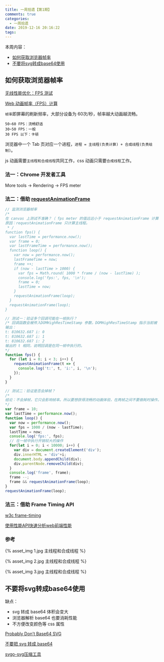 ```yaml
---
title: 一周拾遗【第1期】
comments: true
categories:
  - 一周拾遗
date: 2019-12-16 20:16:22
tags:
---
```


本周内容：

* [如何获取浏览器帧率](#如何获取浏览器帧率)
* [不要将svg转成base64使用](#不要将svg转成base64使用)

<!--more-->


## 如何获取浏览器帧率


[无线性能优化：FPS 测试](https://fed.taobao.org/blog/taofed/do71ct/measuring-fps/?spm=taofed.homepage.header.7.7eab5ac8fnJXe3)

[Web 动画帧率（FPS）计算](https://www.cnblogs.com/coco1s/p/8029582.html)


`帧率`即屏幕的刷新频率，大部分设备为 60次/秒，帧率越大动画越流畅。

```
50~60 FPS：流畅舒适
30~50 FPS：一般
30 FPS 以下：卡顿
```

浏览器中一个 Tab 页对应一个进程，`进程 = 主线程(负责计算) + 合成线程(负责绘制)`。

js 动画需要`主线程和合成线程`共同工作，css 动画只需要`合成线程`工作。

### 法一：Chrome 开发者工具

More tools -> Rendering -> FPS meter

### 法二：借助 [requestAnimationFrame](https://developer.mozilla.org/zh-CN/docs/Web/API/Window/requestAnimationFrame)

```js
// 监测浏览器帧率
/*
在 canvas 上测试不准确？（ fps meter 的值远远小于 requestAnimationFrame 计算的值）。
原因：requestAnimationFrame 只计算主线程。
 * /
function fps() {
  var lastTime = performance.now();
  var frame = 0;
  var lastFrameTime = performance.now();
  function loop() {
    var now = performance.now();
    lastFrameTime = now;
    frame ++;
    if (now - lastTime > 1000) {
      var fps = Math.round( 1000 * frame / (now - lastTime) );
      console.log('fps:', fps, '\n');
      frame = 0;
      lastTime = now;
    }
    requestAnimationFrame(loop);
  }
  requestAnimationFrame(loop);
}

// 测试一：验证多个回调可能在一帧执行？
/* 回调函数会被传入DOMHighResTimeStamp 参数，DOMHighResTimeStamp 指示当前被 requestAnimationFrame() 排序的回调函数被触发的时间。在同一个帧中的多个回调函数，它们每一个都会接受到一个相同的时间戳，即使在计算上一个回调函数的工作负载期间已经消耗了一些时间。
输出：
t: 810632.687 i: 0 
t: 810632.687 i: 1 
t: 810632.687 i: 2 
输出的 t 相同，说明回调是在同一帧中执行的。
*/
function fps() {
  for (let i = 0; i < 3; i++) {
    requestAnimationFrame(t => {
      console.log('t:', t, 'i:', i, '\n');
    });
  }
}

// 测试二：验证是否会掉帧？
/*
结论：不会掉帧，它只会影响帧率。所以要想获得流畅的动画体验，在两帧之间不要做耗时操作。
*/
var frame = 10;
var lastTime = performance.now();
function loop() {
  var now = performance.now();
  var fps = 1000 / (now - lastTime);
  lastTime = now;
  console.log('fps:', fps);
  // 在一帧中执行开销较大的操作
  for(let i = 0; i < 10000; i++) {
    var div = document.createElement('div');
    div.innerHTML = 'div'+i;
    document.body.appendChild(div);
    div.parentNode.removeChild(div);
  }
  console.log('frame', frame);
  frame --;
  frame && requestAnimationFrame(loop);
}
requestAnimationFrame(loop);
```

### 法三：借助 Frame Timing API

[w3c frame-timing](https://wicg.github.io/frame-timing/)

[使用性能API快速分析web前端性能](https://segmentfault.com/a/1190000004010453)

### 参考

{% asset_img 1.jpg 主线程和合成线程 %}

{% asset_img 2.jpg 主线程和合成线程 %}

{% asset_img 3.jpg 主线程和合成线程 %}


## 不要将svg转成base64使用

缺点：
- svg 转成 base64 体积会变大
- 浏览器解析 base64 也要消耗性能
- 不方便改变颜色等 css 属性

[Probably Don’t Base64 SVG](https://css-tricks.com/probably-dont-base64-svg/)

[不要把 svg 转成 base64](https://www.qianduan.net/dont-svg-base64/)

[svgo-svg压缩工具](https://github.com/svg/svgo)
